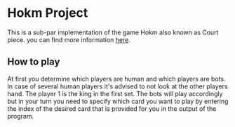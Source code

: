 # Hokm Project

This is a sub-par implementation of the game Hokm also known as Court piece.
you can find more information [here](https://en.wikipedia.org/wiki/Court_piece).

## How to play

At first you determine which players are human and which players are bots. In case of several human players it's advised to not look at the other players hand.
The player 1 is the king in the first set. The bots will play accordingly but in your turn you need to specify which card you want to play by entering the index of the desired card that is provided for you in the output of the program. 
